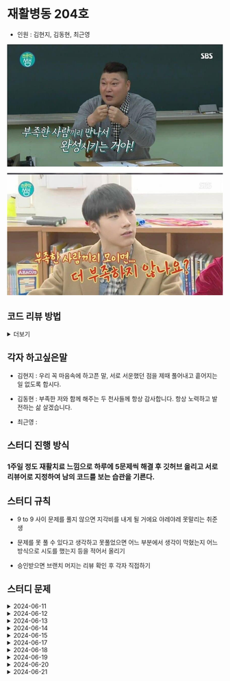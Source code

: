 # 재활병동 204호

- 인원 : 김현지, 김동현, 최근영

![alt text](image-1.png)

## 코드 리뷰 방법

<details>
  <summary>더보기</summary>

![alt text](image.png)

1. 들어간다

![alt text](image-2.png)

2. 커밋 버튼을 누른다

![alt text](image-3.png)

3. 리뷰할 커밋에 들어간다

![alt text](image-4.png)

4. 리뷰 혹은 궁금한 부분에 + 버튼을 눌러서 comment를 남긴다.

![alt text](image-5.png)

5. 메인으로 돌아오면 위와 같이 생성된 것을 볼 수 있다.

</details>

## 각자 하고싶은말

- 김현지 : 우리 꼭 마음속에 하고픈 말, 서로 서운했던 점을 제때 풀어내고 흩어지는 일 없도록 합시다.

- 김동현 : 부족한 저와 함께 해주는 두 천사들께 항상 감사합니다. 항상 노력하고 발전하는 삶 살겠습니다.

- 최근영 :

## 스터디 진행 방식

### 1주일 정도 재활치료 느낌으로 하루에 5문제씩 해결 후 깃허브 올리고 서로 리뷰어로 지정하여 남의 코드를 보는 습관을 기른다.

## 스터디 규칙

- 9 to 9 사이 문제를 풀지 않으면 지각비를 내게 될 거에요 야레야레 못말리는 취준생

- 문제를 못 풀 수 있다고 생각하고 못풀었으면 어느 부분에서 생각이 막혔는지 어느 방식으로 시도를 했는지 등을 적어서 올리기

- 승인받으면 브랜치 머지는 리뷰 확인 후 각자 직접하기

## 스터디 문제

<details markdown="1">
  <summary>2024-06-11</summary>

| 문제                                                | 김현지                                     | 김동현                                                  |
| --------------------------------------------------- | ------------------------------------------ | ------------------------------------------------------- |
| [알람 시계](https://www.acmicpc.net/problem/2884)   | [문제풀이](./MyeonJi/24.06/06.11/2884.py)  | [문제풀이](./CHiCO/24.06/06.11/BOJ_2884_AlarmClock.py)  |
| [별 찍기 - 2](https://www.acmicpc.net/problem/2439) | [문제풀이](./MyeonJi/24.06/06.11/2439.py)  | [문제풀이](./CHiCO/24.06/06.11/BOJ_2439_StarJJickgi.py) |
| [최댓값](https://www.acmicpc.net/problem/2562)      | [문제풀이](./MyeonJi/24.06/06.11/2562.py)  | [문제풀이](./CHiCO/24.06/06.11/BOJ_2562_MaxVal.py)      |
| [공 넣기](https://www.acmicpc.net/problem/10810)    | [문제풀이](./MyeonJi/24.06/06.11/10810.py) | [문제풀이](./CHiCO/24.06/06.11/BOJ_10810_BallPut.py)    |
| [단어의 개수](https://www.acmicpc.net/problem/1152) | [문제풀이](./MyeonJi/24.06/06.11/1152.py)  | [문제풀이](./CHiCO/24.06/06.11/BOJ_1152_HowMuchWord.py) |

</details>

<details markdown="2">
  <summary>2024-06-12</summary>

| 문제                                                      | 김현지                                     | 김동현                                                     |
| --------------------------------------------------------- | ------------------------------------------ | ---------------------------------------------------------- |
| [상수](https://www.acmicpc.net/problem/2908)              | [문제풀이](./MyeonJi/24.06/06.12/2908.py)  | [문제풀이](./CHiCO/24.06/06.12/BOJ_2908_sangsu.py)         |
| [그대로 출력하기2](https://www.acmicpc.net/problem/11718) | [문제풀이](./MyeonJi/24.06/06.12/11718.py) | [문제풀이](./CHiCO/24.06/06.12/BOJ_11718_gudaeroPrint.py)  |
| [바구니 뒤집기](https://www.acmicpc.net/problem/10811)    | [문제풀이](./MyeonJi/24.06/06.12/10811.py) | [문제풀이](./CHiCO/24.06/06.12/BOJ_10811_ReverseBasket.py) |
| [블랙잭](https://www.acmicpc.net/problem/2798)            | [문제풀이](./MyeonJi/24.06/06.12/2798.py)  | [문제풀이](./CHiCO/24.06/06.12/BOJ_2798_BlackJack.py)      |
| [커트 라인](https://www.acmicpc.net/problem/25305)        | [문제풀이](./MyeonJi/24.06/06.12/25305.py) | [문제풀이](./CHiCO/24.06/06.12/BOJ_25305_CutLine.py)       |

</details>
<details markdown="3">
  <summary>2024-06-13</summary>

| 문제                                                           | 김현지                                     | 김동현                                                     |
| -------------------------------------------------------------- | ------------------------------------------ | ---------------------------------------------------------- |
| [다이얼](https://www.acmicpc.net/problem/5622)                 | [문제풀이](./MyeonJi/24.06/06.13/5622.py)  | [문제풀이](./CHiCO/24.06/06.13/BOJ_5622_Dial.py)           |
| [수 정렬하기 3](https://www.acmicpc.net/problem/10989)         | [문제풀이](./MyeonJi/24.06/06.13/10989.py) | [문제풀이](./CHiCO/24.06/06.13/BOJ_10989_NumSort3.py)      |
| [달팽이는 올라가고 싶다](https://www.acmicpc.net/problem/2869) | [문제풀이](./MyeonJi/24.06/06.13/2869.py)  | [문제풀이](./CHiCO/24.06/06.13/BOJ_2869_SnailWantsGoUp.py) |
| [세탁소 사장 동혁](https://www.acmicpc.net/problem/2720)       | [문제풀이](./MyeonJi/24.06/06.13/2720.py)  | [문제풀이](./CHiCO/24.06/06.13/BOJ_2720_STXOwnerDH.py)     |
| [단어 공부](https://www.acmicpc.net/problem/1157)              | [문제풀이](./MyeonJi/24.06/06.13/1157.py)  | [문제풀이](./CHiCO/24.06/06.13/BOJ_1157_VocaStudy.py)      |

</details>

<details markdown="4">
  <summary>2024-06-14</summary>

| 문제                                                      | 김현지                                     | 김동현                                                          |
| --------------------------------------------------------- | ------------------------------------------ | --------------------------------------------------------------- |
| [버그왕](https://www.acmicpc.net/problem/3447)            | [문제풀이](./MyeonJi/24.06/06.14/3447.py)  | [문제풀이](./CHiCO/24.06/06.14/BOJ_3447_BugKing.py)             |
| [막대기](https://www.acmicpc.net/problem/17608)           | [문제풀이](./MyeonJi/24.06/06.14/17608.py) | [문제풀이](./CHiCO/24.06/06.14/BOJ_17608_Stick.py)              |
| [소인수분해](https://www.acmicpc.net/problem/11653)       | [문제풀이](./MyeonJi/24.06/06.14/11653.py) | [문제풀이](./CHiCO/24.06/06.14/BOJ_11653_PrimeFactorization.py) |
| [부녀회장이 될테야](https://www.acmicpc.net/problem/2775) | [문제풀이](./MyeonJi/24.06/06.14/2775.py)  | [문제풀이](./CHiCO/24.06/06.14/BOJ_2775_WannaBeBNHJ.py)         |
| [캠핑](https://www.acmicpc.net/problem/4796)              | [문제풀이](./MyeonJi/24.06/06.14/4796.py)  | [문제풀이](./CHiCO/24.06/06.14/BOJ_4796_Camping.py)             |

</details>

<details markdown="5">
  <summary>2024-06-15</summary>

| 문제                                                     | 김현지                                     | 김동현                                                   |
| -------------------------------------------------------- | ------------------------------------------ | -------------------------------------------------------- |
| [TV 크기](https://www.acmicpc.net/problem/1297)          | [문제풀이](./MyeonJi/24.06/06.15/1297.py)  | [문제풀이](./CHiCO/24.06/06.15/BOJ_1297_TVSize.py)       |
| [슈퍼 마리오](https://www.acmicpc.net/problem/2851)      | [문제풀이](./MyeonJi/24.06/06.15/2851.py)  | [문제풀이](./CHiCO/24.06/06.15/BOJ_2851_SuperMario.py)   |
| [단어순서 뒤집기](https://www.acmicpc.net/problem/12605) | [문제풀이](./MyeonJi/24.06/06.15/12605.py) | [문제풀이](./CHiCO/24.06/06.15/BOJ_12605_ReverseWord.py) |
| [카드 역배치](https://www.acmicpc.net/problem/10804)     | [문제풀이](./MyeonJi/24.06/06.15/10804.py) | [문제풀이](./CHiCO/24.06/06.15/BOJ_10804_CardReverse.py) |
| [팰린드롬수](https://www.acmicpc.net/problem/1259)       | [문제풀이](./MyeonJi/24.06/06.15/1259.py)  | [문제풀이](./CHiCO/24.06/06.15/BOJ_1259_Palindrome.py)   |

</details>

<details markdown="6">
  <summary>2024-06-17</summary>

| 문제                                                  | 김현지                                    | 김동현                                                              | 최근영                                |
| ----------------------------------------------------- | ----------------------------------------- | ------------------------------------------------------------------- | ------------------------------------- |
| [평균은 넘겠지](https://www.acmicpc.net/problem/4344) | [문제풀이](./MyeonJi/24.06/06.17/4344.py) | [문제풀이](./CHiCO/24.06/06.16/BOJ_4344_OverAvg.py)                 | [문제풀이](./CKY/24.06/06.17/4344.js) |
| [초콜릿 자르기](https://www.acmicpc.net/problem/2163) | [문제풀이](./MyeonJi/24.06/06.17/2163.py) | [문제풀이](./CHiCO/24.06/06.16/BOJ_2163_CutChoco.py)                | [문제풀이](./CKY/24.06/06.17/2163.js) |
| [완전제곱수](https://www.acmicpc.net/problem/1977)    | [문제풀이](./MyeonJi/24.06/06.17/1977.py) | [문제풀이](./CHiCO/24.06/06.16/BOJ_1977_PerfectSquareExpression.py) | [문제풀이](./CKY/24.06/06.17/1977.js) |
| [소수 단어](https://www.acmicpc.net/problem/2153)     | [문제풀이](./MyeonJi/24.06/06.17/2153.py) | [문제풀이](./CHiCO/24.06/06.16/BOJ_2153_PrimeNumber.py)             | [문제풀이](./CKY/24.06/06.17/2153.js) |
| [약수들의 합](https://www.acmicpc.net/problem/9506)   | [문제풀이](./MyeonJi/24.06/06.17/9506.py) | [문제풀이](./CHiCO/24.06/06.16/BOJ_9506_DivisorSum.py)              | [문제풀이](./CKY/24.06/06.17/9506.js) |

</details>

<details markdown="7">
  <summary>2024-06-18</summary>

| 문제                                                | 김현지                                     | 김동현                                                           | 최근영                                 |
| --------------------------------------------------- | ------------------------------------------ | ---------------------------------------------------------------- | -------------------------------------- |
| [수열의 변화](https://www.acmicpc.net/problem/1551) | [문제풀이](./MyeonJi/24.06/06.18/1551.py)  | [문제풀이](./CHiCO/24.06/06.17/BOJ_1551_SooyeolChange.py)        | [문제풀이](./CKY/24.06/06.18/1551.js)  |
| [컵홀더](https://www.acmicpc.net/problem/2810)      | [문제풀이](./MyeonJi/24.06/06.18/2810.py)  | [문제풀이](./CHiCO/24.06/06.17/BOJ_2810_CupHolder.py)            | [문제풀이](./CKY/24.06/06.18/2810.js)  |
| [거스름돈](https://www.acmicpc.net/problem/14916)   | [문제풀이](./MyeonJi/24.06/06.18/14916.py) | [문제풀이](./CHiCO/24.06/06.17/BOJ_14916_ChangeMoney.py)         | [문제풀이](./CKY/24.06/06.18/14916.js) |
| [행렬 곱셈](https://www.acmicpc.net/problem/2740)   | [문제풀이](./MyeonJi/24.06/06.18/2740.py)  | [문제풀이](./CHiCO/24.06/06.17/BOJ_2740_MatrixMultiplication.py) | [문제풀이](./CKY/24.06/06.18/2740.js)  |
| [덩치](https://www.acmicpc.net/problem/7568)        | [문제풀이](./MyeonJi/24.06/06.18/7568.py)  | [문제풀이](./CHiCO/24.06/06.17/BOJ_7568_BIg.py)                  | [문제풀이](./CKY/24.06/06.18/7568.js)  |

</details>

<details markdown="8">
  <summary>2024-06-19</summary>

| 문제                                                  | 김현지        | 김동현        | 최근영        |
| ----------------------------------------------------- | ------------- | ------------- | ------------- |
| [국회의원 선거](https://www.acmicpc.net/problem/1417) | [문제풀이](#) | [문제풀이](#) | [문제풀이](#) |
| [덱](https://www.acmicpc.net/problem/10866)           | [문제풀이](#) | [문제풀이](#) | [문제풀이](#) |
| [좋은 단어](https://www.acmicpc.net/problem/3986)     | [문제풀이](#) | [문제풀이](#) | [문제풀이](#) |

</details>

<details markdown="9">
  <summary>2024-06-20</summary>

| 문제                                                       | 김현지        | 김동현        | 최근영        |
| ---------------------------------------------------------- | ------------- | ------------- | ------------- |
| [수 찾기](https://www.acmicpc.net/problem/1920)            | [문제풀이](#) | [문제풀이](#) | [문제풀이](#) |
| [큰 수 구성하기](https://www.acmicpc.net/problem/18511)    | [문제풀이](#) | [문제풀이](#) | [문제풀이](#) |
| [누울 자리를 찾아라](https://www.acmicpc.net/problem/1652) | [문제풀이](#) | [문제풀이](#) | [문제풀이](#) |

</details>

<details markdown="10">
  <summary>2024-06-21</summary>

https://www.acmicpc.net/problem/11866
https://www.acmicpc.net/problem/11399
https://www.acmicpc.net/problem/3273

| 문제                                                     | 김현지        | 김동현        | 최근영        |
| -------------------------------------------------------- | ------------- | ------------- | ------------- |
| [요세푸스 문제 0](https://www.acmicpc.net/problem/11866) | [문제풀이](#) | [문제풀이](#) | [문제풀이](#) |
| [ATM](https://www.acmicpc.net/problem/11399)             | [문제풀이](#) | [문제풀이](#) | [문제풀이](#) |
| [두 수의 합](https://www.acmicpc.net/problem/3273)       | [문제풀이](#) | [문제풀이](#) | [문제풀이](#) |

</details>
